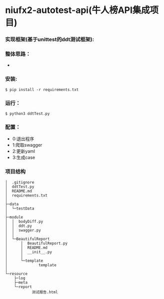 # niufx2-autotest-api(牛人榜API集成项目)

### 实现框架(基于unittest的ddt测试框架):



### 整体思路：

*


### 安装:

```
$ pip install -r requirements.txt
```

### 运行：

```
$ python3 ddtTest.py
```

### 配置：

* 0:退出程序
* 1:爬取swagger
* 2:更新yaml
* 3:生成case

### 项目结构

```
│  .gitignore
│  ddtTest.py
│  README.md
│  requirements.txt
│
├─data
│  └─testData
│
├─module
│  │  bodyDiff.py
│  │  ddt.py
│  │  swagger.py
│  │
│  └─BeautifulReport
│      │  BeautifulReport.py
│      │  README.md
│      │  __init__.py
│      │
│      └─template
│              template
│
└─resource
    ├─log
    ├─meta
    └─report
            测试报告.html
```

